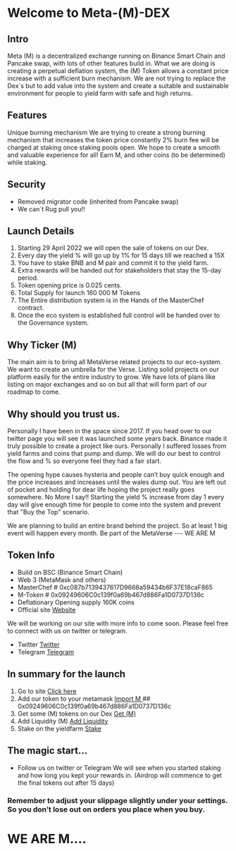 # Welcome to Meta-(M)-DEX

## Intro
Meta (M) is a decentralized exchange running on Binance Smart Chain and Pancake swap, with lots of other features build in.
What we are doing is creating a perpetual deflation system, the (M) Token allows a constant price increase with a sufficient burn mechanism. We are not trying to replace the Dex`s but to add value into the system and create a suitable and sustainable environment for people to yield farm with safe and high returns.


## Features
Unique burning mechanism
We are trying to create a strong burning mechanism that increases the token price constantly
2% burn fee will be charged at staking once staking pools open.
We hope to create a smooth and valuable experience for all! Earn M, and other coins (to be determined) while staking.

## Security
- Removed migrator code (inherited from Pancake swap)
- We can`t Rug pull you!!

## Launch Details

1. Starting 29 April 2022 we will open the sale of tokens on our Dex. 
2. Every day the yield % will go up by 1% for 15 days till we reached a 15X
3. You have to stake BNB and M pair and commit it to the yield farm.
4. Extra rewards will be handed out for stakeholders that stay the 15-day period.
5. Token opening price is 0.025 cents.
6. Total Supply for launch 160 000 M Tokens
7. The Entire distribution system is in the Hands of the MasterChef contract.
8. Once the eco system is established full control will be handed over to the Governance system.

## Why Ticker (M)

The main aim is to bring all MetaVerse related projects to our eco-system. We want to create an umbrella for the Verse.
Listing solid projects on our platform easily for the entire industry to grow.
We have lots of plans like listing on major exchanges and so on but all that will form part of our roadmap to come.

## Why should you trust us.
Personally I have been in the space since 2017. If you head over to our twitter page you will see it was launched some years back.
Binance made it truly possible to create a project like ours. Personally I suffered losses from yield farms and coins that pump and dump.
We will do our best to control the flow and % so everyone feel they had a fair start.

The opening hype causes hysteria and people can’t buy quick enough and the price increases and increases until the wales dump out. You are left out of pocket and holding for dear life hoping the project really goes somewhere.
No More I say!! Starting the yield % increase from day 1 every day will give enough time for people to come into the system and prevent that "Buy the Top" scenario.

We are planning to build an entire brand behind the project. So at least 1 big event will happen every month.
Be part of the MetaVerse --- WE ARE M

## Token Info
- Build on BSC (Binance Smart Chain)
- Web 3 (MetaMask and others)
- MasterChef # 0xc087b7139437617D9668a59434b6F37E18caF865
- M-Token # 0x09249606C0c139f0a69b467d886Fa1D0737D136c
- Deflationary Opening supply 160K coins
- Official site <a href="https://meta-dex.live"> Website </a>

We will be working on our site with more info to come soon. Please feel free to connect with us on twitter or telegram.
- Twitter <a href="https://twitter.com/dex_universe"> Twitter </a>
- Telegram <a href="https://t.me/+bbFLun9VQj0yN2E0"> Telegram </a>

## In summary for the launch
1. Go to site <a href="https://meta-dex.live"> Click here </a>
2. Add our token to your metamask <a href="https://cutt.ly/QF9ui0B"> Import M </a> ##  0x09249606C0c139f0a69b467d886Fa1D0737D136c
3. Get some (M) tokens on our Dex <a href="https://exchange.meta-dex.live//#/swap?inputCurrency=BNB&outputCurrency=0x09249606C0c139f0a69b467d886Fa1D0737D136c"> Get (M) </a>
3. Add Liquidity (M) <a href="https://exchange.meta-dex.live//#/add/ETH/0x09249606C0c139f0a69b467d886Fa1D0737D136c"> Add Liquidity </a>
4. Stake on the yieldfarm <a href="https://meta-dex.live/farms"> Stake </a>

## The magic start...
- Follow us on twitter or Telegram
We will see when you started staking and how long you kept your rewards in. (Airdrop will commence to get the final tokens out after 15 days)
### Remember to adjust your slippage slightly under your settings. So you don’t lose out on orders you place when you buy.

# WE ARE M....
